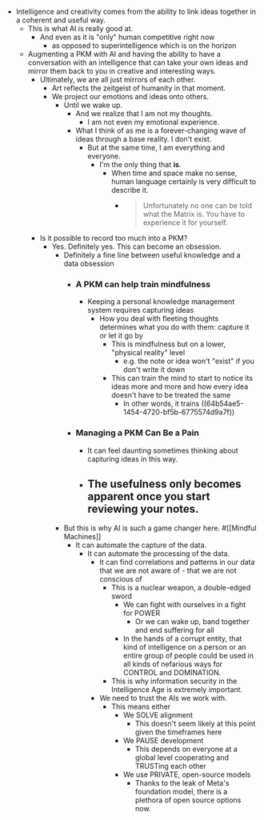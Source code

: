 - Intelligence and creativity comes from the ability to link ideas together in a coherent and useful way.
	- This is what AI is really good at.
		- And even as it is "only" human competitive right now
			- as opposed to superintelligence which is on the horizon
	- Augmenting a PKM with AI and having the ability to have a conversation with an intelligence that can take your own ideas and mirror them back to you in creative and interesting ways.
		- Ultimately, we are all just mirrors of each other.
			- Art reflects the zeitgeist of humanity in that moment.
			- We project our emotions and ideas onto others.
				- Until we wake up.
					- And we realize that I am not my thoughts.
						- I am not even my emotional experience.
					- What I think of as me is a forever-changing wave of ideas through a base reality. I don't exist.
						- But at the same time, I am everything and everyone.
							- I'm the only thing that **is**.
								- When time and space make no sense, human language certainly is very difficult to describe it.
									- > Unfortunately no one can be told what the Matrix is. You have to experience it for yourself.
		- Is it possible to record too much into a PKM?
			- Yes. Definitely yes. This can become an obsession.
				- Definitely a fine line between useful knowledge and a data obsession
					- ### A PKM can help train mindfulness
						- Keeping a personal knowledge management system requires capturing ideas
							- How you deal with fleeting thoughts determines what you do with them: capture it or let it go by
								- This is mindfulness but on a lower, "physical reality" level
									- e.g. the note or idea won't "exist" if you don't write it down
								- This can train the mind to start to notice its ideas more and more and how every idea doesn't have to be treated the same
									- In other words, it trains ((64b54ae5-1454-4720-bf5b-6775574d9a7f))
					- ### Managing a PKM Can Be a Pain
						- It can feel daunting sometimes thinking about capturing ideas in this way.
						- The usefulness only becomes apparent once you start reviewing your notes.
							-
				- But this is why AI is such a game changer here. #[[Mindful Machines]]
					- It can automate the capture of the data.
						- It can automate the processing of the data.
							- It can find correlations and patterns in our data that we are not aware of - that we are not conscious of
								- This is a nuclear weapon, a double-edged sword
									- We can fight with ourselves in a fight for POWER
										- Or we can wake up, band together and end suffering for all
									- In the hands of a corrupt entity, that kind of intelligence on a person or an entire group of people could be used in all kinds of nefarious ways for CONTROL and DOMINATION.
								- This is why information security in the Intelligence Age is extremely important.
							- We need to trust the AIs we work with.
								- This means either
									- We SOLVE alignment
										- This doesn't seem likely at this point given the timeframes here
									- We PAUSE development
										- This depends on everyone at a global level cooperating and TRUSTing each other
									- We use PRIVATE, open-source models
										- Thanks to the leak of Meta's foundation model, there is a plethora of open source options now.